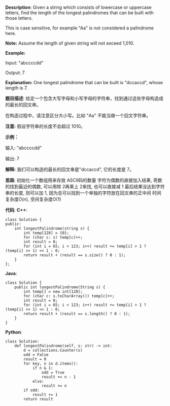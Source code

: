 __Description__:
Given a string which consists of lowercase or uppercase letters, find the length of the longest palindromes that can be built with those letters.

This is case sensitive, for example "Aa" is not considered a palindrome here.

__Note:__
Assume the length of given string will not exceed 1,010.

__Example:__

Input:
"abccccdd"

Output:
7

__Explanation:__
One longest palindrome that can be built is "dccaccd", whose length is 7.

__题目描述__:
给定一个包含大写字母和小写字母的字符串，找到通过这些字母构造成的最长的回文串。

在构造过程中，请注意区分大小写。比如 "Aa" 不能当做一个回文字符串。

__注意:__
假设字符串的长度不会超过 1010。

__示例：__

输入:
"abccccdd"

输出:
7

__解释:__
我们可以构造的最长的回文串是"dccaccd", 它的长度是 7。

__思路__:
初始化一个数组用来存放 ASCII码的数量
字符为偶数的直接加入结果, 奇数的找到最近的偶数, 可以用除 2再乘上 2来找, 也可以直接减 1
最后结果没达到字符串的长度, 则可以加 1, 因为总可以找到一个单独的字符放在回文串的正中间
时间复杂度O(n), 空间复杂度O(1)

__代码__:
__C++__:
```
class Solution {
public:
    int longestPalindrome(string s) {
        int temp[128] = {0};
        for (char c: s) temp[c]++;
        int result = 0;
        for (int i = 65; i < 123; i++) result += temp[i] > 1 ? (temp[i] >> 1) << 1 : 0;
        return result + (result == s.size() ? 0 : 1);
    }
};
```

__Java__:
```
class Solution {
    public int longestPalindrome(String s) {
        int temp[] = new int[128];
        for (char c: s.toCharArray()) temp[c]++;
        int result = 0;
        for (int i = 65; i < 123; i++) result += temp[i] > 1 ? (temp[i] >> 1) << 1 : 0;
        return result + (result == s.length() ? 0 : 1);
    }
}
```

__Python__:
```
class Solution:
    def longestPalindrome(self, s: str) -> int:
        d = collections.Counter(s)
        odd = False
        result = 0
        for key, n in d.items():
            if n & 1:
                odd = True
                result += n - 1
            else:
                result += n
        if odd:
            result += 1
        return result
```
